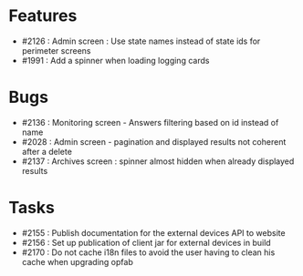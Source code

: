 # Features

* #2126 : Admin screen : Use state names instead of state ids for perimeter screens
* #1991 : Add a spinner when loading logging cards

# Bugs

* #2136 : Monitoring screen - Answers filtering based on id instead of name
* #2028 : Admin screen - pagination and displayed results not coherent after a delete
* #2137 : Archives screen : spinner almost hidden when already displayed results

# Tasks


* #2155 : Publish documentation for the external devices API to website
* #2156 : Set up publication of client jar for external devices in build
* #2170 : Do not cache i18n files to avoid the user having to clean his cache when upgrading opfab



